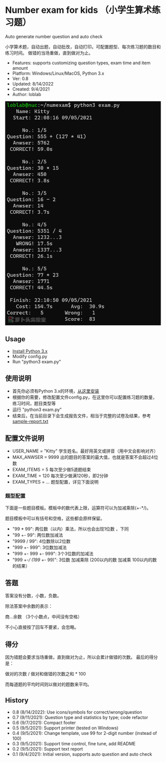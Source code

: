 # Number exam for kids （小学生算术练习题）

Auto generate number question and auto check

小学算术题，自动出题，自动批改，自动打印。可配置题型、每次练习题的数目和练习时间。
做错的当场重做，直到做对为止。

- Features: supports customizing question types, exam time and item amount
- Platform: Windows/Linux/MacOS, Python 3.x
- Ver: 0.8
- Updated: 8/14/2022
- Created: 9/4/2021
- Author: loblab

![Session of number exam](https://raw.githubusercontent.com/loblab/numexam/master/screenshot.png)

## Usage

- [Install Python 3.x](https://www.python.org/downloads/)
- Modify config.py
- Run "python3 exam.py"

## 使用说明

- 首先你必须有Python 3.x的环境，[从这里安装](https://www.python.org/downloads/)
- 根据你的需要，修改配置文件config.py，在这里你可以配置练习题的数量，练习时间，题目类型等
- 运行 "python3 exam.py"
- 结束后，在当前目录下会生成报告文件，相当于完整的试卷及结果，参考[sample-report.txt](sample-report.txt)

## 配置文件说明

- USER_NAME = "Kitty" 学生姓名。最好用英文或拼音（用中文会影响对齐）
- MAX_ANWSER = 9999 出的题目的答案的最大值，也就是答案不会超过4位数
- EXAM_ITEMS = 5 每次至少做5道题结束
- EXAM_TIME = 120 每次至少做满120秒，即2分钟
- EXAM_TYPES = ...  题型配置，详见下面说明

### 题型配置

下面是一些题目模板。模板中的数代表上限，运算符可以为加减乘除(+-*/)。

题目模板中可以有括号和空格，这些都会原样保留。

- "99 * 99": 两位数（以内）乘法，所以也会出现1位数 ，下同
- "99 +- 99": 两位数加减法
- "9999 / 99": 4位数除以2位数
- "999 +- 999": 3位数加减法
- "999 +- 999 +- 999": 3个3位数的加减法
- "999 +-*/ (199 +-* 99)": 3位数 加减乘除 (200以内的数 加减乘 100以内的数 的结果）

## 答题

答案没有分数，小数，负数。

除法答案中余数的表示：

商...余数  （3个小数点，中间没有空格）

不小心直接按了回车不要紧，会忽略。

## 得分

因为错题会要求当场重做，直到做对为止，所以会累计做错的次数。
最后的得分是：

做对的次数 / 做对和做错的次数之和 * 100

而每道题的平均时间则以做对的题数来平均。

## History

- 0.8 (8/14/2022): Use icons/symbols for correct/wrong/question
- 0.7 (9/11/2021): Question type and statistics by type; code refactor
- 0.6 (9/7/2021): Compact footer
- 0.5 (9/5/2021): Support printer (tested on Windows)
- 0.4 (9/5/2021): Change template, use 99 for 2-digit number (instead of 100)
- 0.3 (9/5/2021): Support time control, fine tune, add README
- 0.2 (9/5/2021): Support text report
- 0.1 (9/4/2021): Initial version, supports auto question and auto check

